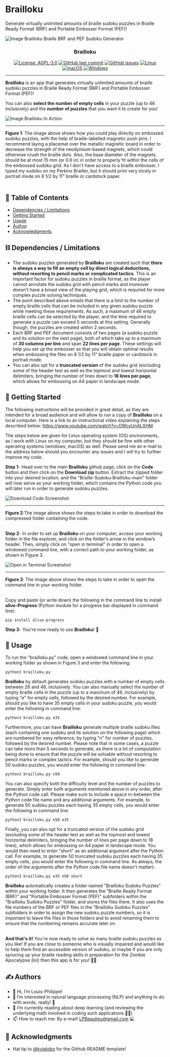 # Brailloku
Generate virtually unlimited amounts of braille sudoku puzzles in Braille Ready Format (BRF) and Portable Embosser Format (PEF)!

![Image Brailloku Braille BRF and PEF Sudoku Generator](https://github.com/LPBeaulieu/Braille-Sudoku-Brailloku/blob/main/Brailloku%20Braille%20BRF%20and%20PEF%20Sudoku%20Generator.jpg)
<h3 align="center">Brailloku</h3>
<div align="center">
  
[![License: AGPL-3.0](https://img.shields.io/badge/License-AGPLv3.0-brightgreen.svg)](https://github.com/LPBeaulieu/Braille-Sudoku-Brailloku/blob/main/LICENSE)
[![GitHub last commit](https://img.shields.io/github/last-commit/LPBeaulieu/Braille-Sudoku-Brailloku)](https://github.com/LPBeaulieu/Braille-Sudoku-Brailloku)
[![GitHub issues](https://img.shields.io/github/issues/LPBeaulieu/Braille-Sudoku-Brailloku)](https://github.com/LPBeaulieu/Braille-Sudoku-Brailloku)
[![Linux](https://svgshare.com/i/Zhy.svg)](https://svgshare.com/i/Zhy.svg)
[![macOS](https://svgshare.com/i/ZjP.svg)](https://svgshare.com/i/ZjP.svg)
[![Windows](https://svgshare.com/i/ZhY.svg)](https://svgshare.com/i/ZhY.svg)

</div>

---

<p align="left"> <b>Brailloku</b> is an app that generates virtually unlimited amounts of braille sudoku puzzles in Braille Ready Format (BRF) and Portable Embosser Format (PEF)!</p>
<p align="left"> You can also <b>select the number of empty cells</b> in your puzzle (up to 46 inclusively) and the <b>number of puzzles</b> that you want it to create for you! 
     <br> 
     
![Image Brailloku In Action](https://github.com/LPBeaulieu/Braille-Sudoku-Brailloku/blob/main/Brailloku%20In%20Action%20Snapshot.jpg)<hr>
<b>Figure 1</b>: The image above shows how you could play directly on embossed sudoku puzzles, with the help of braille-labelled magnetic push pins. 
I recommend laying a placemat over the metallic magnetic board in order to decrease the strength of the neodymium-based magnets, which could 
otherwise crush the braille dots. Also, the base diameter of the magnets should be at most 15 mm (or 0.6 in) in order to properly fit within the cells of the embossed sudoku grid. As I don't have access to a braille embosser, I typed my sudoku on my Perkins Brailler, but it should print very nicely in portrait mode on 8 1/2 by 11" braille or cardstock paper.<br><br>
</p>

## 📝 Table of Contents
- [Dependencies / Limitations](#limitations)
- [Getting Started](#getting_started)
- [Usage](#usage)
- [Author](#author)
- [Acknowledgments](#acknowledgments)

## ⛓️ Dependencies / Limitations <a name = "limitations"></a>
- The sudoku puzzles generated by <b>Brailloku</b> are created such that <b>there is always a way to fill an empty cell by direct logical deductions, without resorting to pencil marks or complicated tactics</b>. This is an important factor for sudoku puzzles in braille format, as the player cannot annotate the sudoku grid with pencil marks and moreover doesn't have a broad view of the playing grid, which is required for more complex puzzle solving techniques. 
- The point described above entails that there is a limit to the number of empty braille cells that can be included in any given sudoku puzzle while meeting these requirements. As such, a maximum of 46 empty braille cells can be selected by the player, and the time required to generate a puzzle can exceed 5 seconds at this setting. Generally though, the puzzles are created within 2 seconds.
- Each BRF and PEF document consists of two pages (a sudoku puzzle and its solution on the next page), both of which take up to a maximum of <b>30 columns per line</b> and span <b>22 lines per page</b>. These settings will help you set up the embosser so that you will obtain optimal results when embossing the files on 8 1/2 by 11" braille paper or cardstock in portrait mode.
- You can also opt for a <b>truncated version</b> of the sudoku grid (excluding some of the header text as well as the topmost and lowest horizontal
  delimiters, bringing the number of lines down to <b>18 lines per page</b>, which allows for embossing on A4 paper in landscape mode. 

## 🏁 Getting Started <a name = "getting_started"></a>

The following instructions will be provided in great detail, as they are intended for a broad audience and will
allow to run a copy of <b>Brailloku</b> on a local computer. Here is a link to an instructional video explaining the steps described below: https://www.youtube.com/watch?v=OWcyUnALXHM.

The steps below are given for Linux operating system (OS) environments, as I work with Linux on my computer, but they should be fine with other operating systems (windows, macOS) as well. Please send me an e-mail to the address below should you encounter any issues and I will try to further improve my code.

<b>Step 1</b>- Head over to the main <b>Brailloku</b> github page, click on the <b>Code</b> button and then click on the <b>Download zip</b> button.
Extract the zipped folder into your desired location, and the "Braille-Sudoku-Brailloku-main" folder will now serve as your working folder, which contains the Python code you will later run in order to generate sudoku puzzles.   

![Download Code Screenshot](https://github.com/LPBeaulieu/Braille-Sudoku-Brailloku/blob/main/Download%20Code%20Screenshot.jpg)<hr>
<b>Figure 2</b>:The image above shows the steps to take in order to download the compressed folder containing the code.<br><br>

<b>Step 2</b>- In order to set up <b>Brailloku</b> on your computer, access your working folder in the file explorer, and click on the folder’s arrow in the window’s header. Then, simply click on "open in terminal" in order to open a windowed command line, with a correct path to your working folder, as shown in Figure 3.

![Open in Terminal Screenshot](https://github.com/LPBeaulieu/Braille-Sudoku-Brailloku/blob/main/Open%20in%20Terminal%20Screenshot.jpg)<hr>
<b>Figure 3</b>: The image above shows the steps to take in order to open the command line in your working folder.<br><br>

 Copy and paste (or write down) the following in the command line to install <b>alive-Progress</b> (Python module for a progress bar displayed in command line): 
```
pip install alive-progress
```

<b>Step 3</b>- You're now ready to use <b>Brailloku</b>! 🎉


## 🎈 Usage <a name="usage"></a>

To run the "brailloku.py" code, open a windowed command line in your working folder as shown in Figure 3 and enter the following: 
```
python3 brailloku.py
```

<b>Brailloku</b> by default generates sudoku puzzles with a number of empty cells between 26 and 46, inclusively. You can also manually select the number of empty braille cells in the puzzle (up to a maximum of 46, inclusively) by typing "e" for empty cells, followed by the desired number. For example, should you like to have 35 empty cells in your sudoku puzzle, you would enter the following in command line:
```
python3 brailloku.py e35
```

Furthermore, you can have <b>Brailloku</b> generate multiple braille sudoku files (each containing one sudoku and its solution on the following page) which are numbered for easy reference, by typing "n" for number of puzzles, followed by the desired number. Please note that in some cases, a puzzle can take more than 5 seconds to generate, as there is a lot of computation being done to ensure that the puzzle will be solvable without resorting to pencil marks or complex tactics. For example, should you like to generate 50 sudoku puzzles, you would enter the following in command line:
```
python3 brailloku.py n50
```

You can also specify both the difficulty level and the number of puzzles to generate. Simply enter both arguments mentioned above in any order, after the Python code call. Please make sure to include a space in-between the Python code file name and any additional arguments. For example, to generate 50 sudoku puzzles each having 35 empty cells, you would enter the following in command line:
```
python3 brailloku.py n50 e35
```

Finally, you can also opt for a truncated version of the sudoku grid (excluding some of the header text as well as the topmost and lowest horizontal
delimiters, bringing the number of lines per page down to 18 lines), which allows for embossing on A4 paper in landscape mode. You would then need to     enter "short" as an additional argument after the Python call. For example, to generate 50 truncated sudoku puzzles each having 35 empty cells, you would enter the following in command line. As always, the order of the arguments after the Python code file name doesn't matter): 
```
python3 brailloku.py e35 n50 short
```

<b>Brailloku</b> automatically creates a folder named "Brailloku Sudoku Puzzles" within your working folder. It then generates the "Braille Ready Format (BRF)" and "Portable Embosser Format (PEF)" subfolders within the "Brailloku Sudoku Puzzles" folder, and stores the files there. It also uses the file numbers of the BRF or PEF files in the "Brailloku Sudoku Puzzles" subfolders in order to assign the new sudoku puzzle numbers, so it is important to leave the files in those folders and to avoid renaming them to ensure that the numbering remains accurate later on.

<br><b>And that's it!</b> You're now ready to solve as many braille sudoku puzzles as you like! If you are close to someone who is visually impaired and would like to help them find an accessible version of sudoku, or maybe if you are only sprucing up your braille reading skills in preparation for the Zombie Apocalypse (lol) then this app is for you! 🎉📖
  
  
## ✍️ Authors <a name = "author"></a>
- 👋 Hi, I’m Louis-Philippe!
- 👀 I’m interested in natural language processing (NLP) and anything to do with words, really! 📝
- 🌱 I’m currently reading about deep learning (and reviewing the underlying math involved in coding such applications 🧮😕)
- 📫 How to reach me: By e-mail! LPBeaulieu@gmail.com 💻


## 🎉 Acknowledgments <a name = "acknowledgments"></a>
- Hat tip to [@kylelobo](https://github.com/kylelobo) for the GitHub README template!




<!---
LPBeaulieu/LPBeaulieu is a ✨ special ✨ repository because its `README.md` (this file) appears on your GitHub profile.
You can click the Preview link to take a look at your changes.
--->
